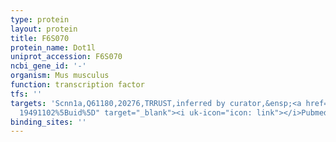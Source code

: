 ```yaml
---
type: protein
layout: protein
title: F6S070
protein_name: Dot1l
uniprot_accession: F6S070
ncbi_gene_id: '-'
organism: Mus musculus
function: transcription factor
tfs: ''
targets: 'Scnn1a,Q61180,20276,TRRUST,inferred by curator,&ensp;<a href="https://www.ncbi.nlm.nih.gov/pubmed/?term=17332896;
  19491102%5Buid%5D" target="_blank"><i uk-icon="icon: link"></i>Pubmed</a>'
binding_sites: ''
---
```

